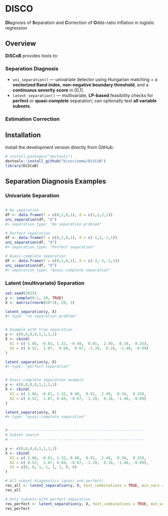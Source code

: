 # DISCO
**DI**agnosis of **S**eparation and **C**orrection of **O**dds-ratio inflation in logistic regression

## Overview
**DiSCoB** provides tools to:
### Separation Diagnosis
- `uni_separation()` — univariate detector using Hungarian matching + a **vectorized Rand index**, **non-negative boundary threshold**, and a **continuous severity score** in [0,1].
- `latent_separation()` — multivariate, **LP-based** feasibility checks for **perfect** or **quasi-complete** separation; can optionally test **all variable subsets**.

### Estimation Correction

## Installation
Install the development version directly from GitHub:
```r
# install.packages("devtools")
devtools::install_github("bioscinema/DiSCoB")
library(DiSCoB)
```

## Separation Diagnosis Examples

### Univariate Separation
```r

# No separation
df <- data.frame(Y = c(0,1,0,1), X = c(1,2,2,1))
uni_separation(df, "X")
#> separation_type: "No separation problem"

# Perfect separation
df <- data.frame(Y = c(0,1,0,1), X = c(-1,2,-2,1))
uni_separation(df, "X")
#> separation_type: "Perfect separation"

# Quasi-complete separation
df <- data.frame(Y = c(0,1,0,1), X = c(-3,-2,-2,1))
uni_separation(df, "X")
#> separation_type: "Quasi-complete separation"
```

### Latent (multivariate) Separation

```r
set.seed(2025)
y <- sample(0:1, 20, TRUE)
X <- matrix(rnorm(20*3), 20, 3)

latent_separation(y, X)
#> type: "no separation problem"


# Example with true separation
y <- c(0,0,0,0,1,1,1,1)
X <- cbind(
  X1 = c(-1.86, -0.81, 1.32, -0.40,  0.91,  2.49,  0.34,  0.25),
  X2 = c( 0.52,  1.07,  0.60,  0.67, -1.39,  0.16, -1.40, -0.09)
)

latent_separation(y, X)
#> type: "perfect separation"


# Quasi-complete separation example
y <- c(0,0,0,0,1,1,1,1)
X <- cbind(
  X1 = c(-1.86, -0.81, 1.32, 0.40,  0.91,  2.49,  0.34,  0.25),
  X2 = c( 0.52,  1.07, 0.60, -0.67, -1.39,  0.16, -1.40, -0.09)
)

latent_separation(y, X)
#> type: "quasi-complete separation"


# ------------------------------------------------------------
# Subset search
# ------------------------------------------------------------

y <- c(0,0,0,0,1,1,1,1)
X <- cbind(
  X1 = c(-1.86, -0.81, 1.32, 0.40,  0.91,  2.49,  0.34,  0.25),
  X2 = c( 0.52,  1.07, 0.60, -0.67, -1.39,  0.16, -1.40, -0.09),
  X3 = c(0, 0, 1, 1, 1, 1, 0, 0)
)

# All subset diagnostics (quasi and perfect)
res_all <- latent_separation(y, X, test_combinations = TRUE, min_vars = 2)
res_all

# Only subsets with perfect separation
res_perfect <- latent_separation(y, X, test_combinations = TRUE, min_vars = 2, only_perfect = TRUE)
res_perfect
```
